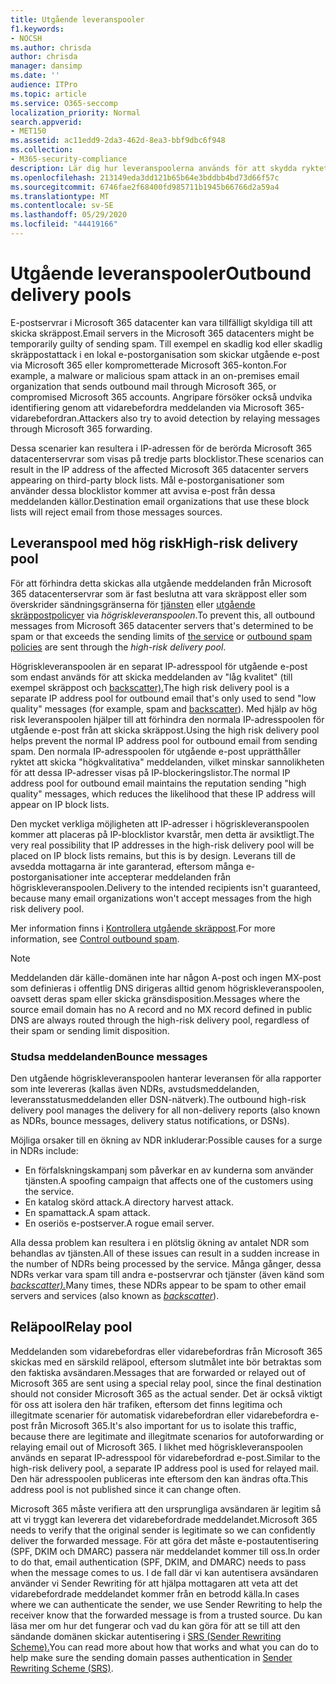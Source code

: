```yaml
---
title: Utgående leveranspooler
f1.keywords:
- NOCSH
ms.author: chrisda
author: chrisda
manager: dansimp
ms.date: ''
audience: ITPro
ms.topic: article
ms.service: O365-seccomp
localization_priority: Normal
search.appverid:
- MET150
ms.assetid: ac11edd9-2da3-462d-8ea3-bbf9dbc6f948
ms.collection:
- M365-security-compliance
description: Lär dig hur leveranspoolerna används för att skydda ryktet för e-postservrar i Microsoft 365-datacenter.
ms.openlocfilehash: 213149eda3dd121b65b64e3bddbb4bd73d66f57c
ms.sourcegitcommit: 6746fae2f68400fd985711b1945b66766d2a59a4
ms.translationtype: MT
ms.contentlocale: sv-SE
ms.lasthandoff: 05/29/2020
ms.locfileid: "44419166"
---
```

# <a name="outbound-delivery-pools"></a><span data-ttu-id="16643-103">Utgående leveranspooler</span><span class="sxs-lookup"><span data-stu-id="16643-103">Outbound delivery pools</span></span>

<span data-ttu-id="16643-104">E-postservrar i Microsoft 365 datacenter kan vara tillfälligt skyldiga till att skicka skräppost.</span><span class="sxs-lookup"><span data-stu-id="16643-104">Email servers in the Microsoft 365 datacenters might be temporarily guilty of sending spam.</span></span> <span data-ttu-id="16643-105">Till exempel en skadlig kod eller skadlig skräppostattack i en lokal e-postorganisation som skickar utgående e-post via Microsoft 365 eller komprometterade Microsoft 365-konton.</span><span class="sxs-lookup"><span data-stu-id="16643-105">For example, a malware or malicious spam attack in an on-premises email organization that sends outbound mail through Microsoft 365, or compromised Microsoft 365 accounts.</span></span> <span data-ttu-id="16643-106">Angripare försöker också undvika identifiering genom att vidarebefordra meddelanden via Microsoft 365-vidarebefordran.</span><span class="sxs-lookup"><span data-stu-id="16643-106">Attackers also try to avoid detection by relaying messages through Microsoft 365 forwarding.</span></span>

<span data-ttu-id="16643-107">Dessa scenarier kan resultera i IP-adressen för de berörda Microsoft 365 datacenterservrar som visas på tredje parts blocklistor.</span><span class="sxs-lookup"><span data-stu-id="16643-107">These scenarios can result in the IP address of the affected Microsoft 365 datacenter servers appearing on third-party block lists.</span></span> <span data-ttu-id="16643-108">Mål e-postorganisationer som använder dessa blocklistor kommer att avvisa e-post från dessa meddelanden källor.</span><span class="sxs-lookup"><span data-stu-id="16643-108">Destination email organizations that use these block lists will reject email from those messages sources.</span></span>

## <a name="high-risk-delivery-pool"></a><span data-ttu-id="16643-109">Leveranspool med hög risk</span><span class="sxs-lookup"><span data-stu-id="16643-109">High-risk delivery pool</span></span>
<span data-ttu-id="16643-110">För att förhindra detta skickas alla utgående meddelanden från Microsoft 365 datacenterservrar som är fast beslutna att vara skräppost eller som överskrider sändningsgränserna för [tjänsten](https://docs.microsoft.com/office365/servicedescriptions/exchange-online-service-description/exchange-online-limits#sending-limits-across-office-365-options) eller [utgående skräppostpolicyer](configure-the-outbound-spam-policy.md) via _högriskleveranspoolen_.</span><span class="sxs-lookup"><span data-stu-id="16643-110">To prevent this, all outbound messages from Microsoft 365 datacenter servers that's determined to be spam or that exceeds the sending limits of [the service](https://docs.microsoft.com/office365/servicedescriptions/exchange-online-service-description/exchange-online-limits#sending-limits-across-office-365-options) or [outbound spam policies](configure-the-outbound-spam-policy.md) are sent through the _high-risk delivery pool_.</span></span>

<span data-ttu-id="16643-111">Högriskleveranspoolen är en separat IP-adresspool för utgående e-post som endast används för att skicka meddelanden av "låg kvalitet" (till exempel skräppost och [backscatter).](backscatter-messages-and-eop.md)</span><span class="sxs-lookup"><span data-stu-id="16643-111">The high risk delivery pool is a separate IP address pool for outbound email that's only used to send "low quality" messages (for example, spam and [backscatter](backscatter-messages-and-eop.md)).</span></span> <span data-ttu-id="16643-112">Med hjälp av hög risk leveranspoolen hjälper till att förhindra den normala IP-adresspoolen för utgående e-post från att skicka skräppost.</span><span class="sxs-lookup"><span data-stu-id="16643-112">Using the high risk delivery pool helps prevent the normal IP address pool for outbound email from sending spam.</span></span> <span data-ttu-id="16643-113">Den normala IP-adresspoolen för utgående e-post upprätthåller ryktet att skicka "högkvalitativa" meddelanden, vilket minskar sannolikheten för att dessa IP-adresser visas på IP-blockeringslistor.</span><span class="sxs-lookup"><span data-stu-id="16643-113">The normal IP address pool for outbound email maintains the reputation sending "high quality" messages, which reduces the likelihood that these IP address will appear on IP block lists.</span></span>

<span data-ttu-id="16643-114">Den mycket verkliga möjligheten att IP-adresser i högriskleveranspoolen kommer att placeras på IP-blocklistor kvarstår, men detta är avsiktligt.</span><span class="sxs-lookup"><span data-stu-id="16643-114">The very real possibility that IP addresses in the high-risk delivery pool will be placed on IP block lists remains, but this is by design.</span></span> <span data-ttu-id="16643-115">Leverans till de avsedda mottagarna är inte garanterad, eftersom många e-postorganisationer inte accepterar meddelanden från högriskleveranspoolen.</span><span class="sxs-lookup"><span data-stu-id="16643-115">Delivery to the intended recipients isn't guaranteed, because many email organizations won't accept messages from the high risk delivery pool.</span></span>

<span data-ttu-id="16643-116">Mer information finns i [Kontrollera utgående skräppost](outbound-spam-controls.md).</span><span class="sxs-lookup"><span data-stu-id="16643-116">For more information, see [Control outbound spam](outbound-spam-controls.md).</span></span>

> [!NOTE]
> <span data-ttu-id="16643-117">Meddelanden där källe-domänen inte har någon A-post och ingen MX-post som definieras i offentlig DNS dirigeras alltid genom högriskleveranspoolen, oavsett deras spam eller skicka gränsdisposition.</span><span class="sxs-lookup"><span data-stu-id="16643-117">Messages where the source email domain has no A record and no MX record defined in public DNS are always routed through the high-risk delivery pool, regardless of their spam or sending limit disposition.</span></span>

### <a name="bounce-messages"></a><span data-ttu-id="16643-118">Studsa meddelanden</span><span class="sxs-lookup"><span data-stu-id="16643-118">Bounce messages</span></span>

<span data-ttu-id="16643-119">Den utgående högriskleveranspoolen hanterar leveransen för alla rapporter som inte levereras (kallas även NDRs, avstudsmeddelanden, leveransstatusmeddelanden eller DSN-nätverk).</span><span class="sxs-lookup"><span data-stu-id="16643-119">The outbound high-risk delivery pool manages the delivery for all non-delivery reports (also known as NDRs, bounce messages, delivery status notifications, or DSNs).</span></span>

<span data-ttu-id="16643-120">Möjliga orsaker till en ökning av NDR inkluderar:</span><span class="sxs-lookup"><span data-stu-id="16643-120">Possible causes for a surge in NDRs include:</span></span>

- <span data-ttu-id="16643-121">En förfalskningskampanj som påverkar en av kunderna som använder tjänsten.</span><span class="sxs-lookup"><span data-stu-id="16643-121">A spoofing campaign that affects one of the customers using the service.</span></span>
- <span data-ttu-id="16643-122">En katalog skörd attack.</span><span class="sxs-lookup"><span data-stu-id="16643-122">A directory harvest attack.</span></span>
- <span data-ttu-id="16643-123">En spamattack.</span><span class="sxs-lookup"><span data-stu-id="16643-123">A spam attack.</span></span>
- <span data-ttu-id="16643-124">En oseriös e-postserver.</span><span class="sxs-lookup"><span data-stu-id="16643-124">A rogue email server.</span></span>

<span data-ttu-id="16643-125">Alla dessa problem kan resultera i en plötslig ökning av antalet NDR som behandlas av tjänsten.</span><span class="sxs-lookup"><span data-stu-id="16643-125">All of these issues can result in a sudden increase in the number of NDRs being processed by the service.</span></span> <span data-ttu-id="16643-126">Många gånger, dessa NDRs verkar vara spam till andra e-postservrar och tjänster (även känd som _[backscatter).](backscatter-messages-and-eop.md)_</span><span class="sxs-lookup"><span data-stu-id="16643-126">Many times, these NDRs appear to be spam to other email servers and services (also known as _[backscatter](backscatter-messages-and-eop.md)_).</span></span>

## <a name="relay-pool"></a><span data-ttu-id="16643-127">Reläpool</span><span class="sxs-lookup"><span data-stu-id="16643-127">Relay pool</span></span>

<span data-ttu-id="16643-128">Meddelanden som vidarebefordras eller vidarebefordras från Microsoft 365 skickas med en särskild reläpool, eftersom slutmålet inte bör betraktas som den faktiska avsändaren.</span><span class="sxs-lookup"><span data-stu-id="16643-128">Messages that are forwarded or relayed out of Microsoft 365 are sent using a special relay pool, since the final destination should not consider Microsoft 365 as the actual sender.</span></span> <span data-ttu-id="16643-129">Det är också viktigt för oss att isolera den här trafiken, eftersom det finns legitima och illegitmate scenarier för automatisk vidarebefordran eller vidarebefordra e-post från Microsoft 365.</span><span class="sxs-lookup"><span data-stu-id="16643-129">It's also important for us to isolate this traffic, because there are legitimate and illegitmate scenarios for autoforwarding or relaying email out of Microsoft 365.</span></span> <span data-ttu-id="16643-130">I likhet med högriskleveranspoolen används en separat IP-adresspool för vidarebefordrad e-post.</span><span class="sxs-lookup"><span data-stu-id="16643-130">Similar to the high-risk delivery pool, a separate IP address pool is used for relayed mail.</span></span> <span data-ttu-id="16643-131">Den här adresspoolen publiceras inte eftersom den kan ändras ofta.</span><span class="sxs-lookup"><span data-stu-id="16643-131">This address pool is not published since it can change often.</span></span> 

<span data-ttu-id="16643-132">Microsoft 365 måste verifiera att den ursprungliga avsändaren är legitim så att vi tryggt kan leverera det vidarebefordrade meddelandet.</span><span class="sxs-lookup"><span data-stu-id="16643-132">Microsoft 365 needs to verify that the original sender is legitimate so we can confidently deliver the forwarded message.</span></span> <span data-ttu-id="16643-133">För att göra det måste e-postautentisering (SPF, DKIM och DMARC) passera när meddelandet kommer till oss.</span><span class="sxs-lookup"><span data-stu-id="16643-133">In order to do that, email authentication (SPF, DKIM, and DMARC) needs to pass when the message comes to us.</span></span> <span data-ttu-id="16643-134">I de fall där vi kan autentisera avsändaren använder vi Sender Rewriting för att hjälpa mottagaren att veta att det vidarebefordrade meddelandet kommer från en betrodd källa.</span><span class="sxs-lookup"><span data-stu-id="16643-134">In cases where we can authenticate the sender, we use Sender Rewriting to help the receiver know that the forwarded message is from a trusted source.</span></span> <span data-ttu-id="16643-135">Du kan läsa mer om hur det fungerar och vad du kan göra för att se till att den sändande domänen skickar autentisering i [SRS (Sender Rewriting Scheme).](https://docs.microsoft.com/office365/troubleshoot/antispam/sender-rewriting-scheme)</span><span class="sxs-lookup"><span data-stu-id="16643-135">You can read more about how that works and what you can do to help make sure the sending domain passes authentication in [Sender Rewriting Scheme (SRS)](https://docs.microsoft.com/office365/troubleshoot/antispam/sender-rewriting-scheme).</span></span>
